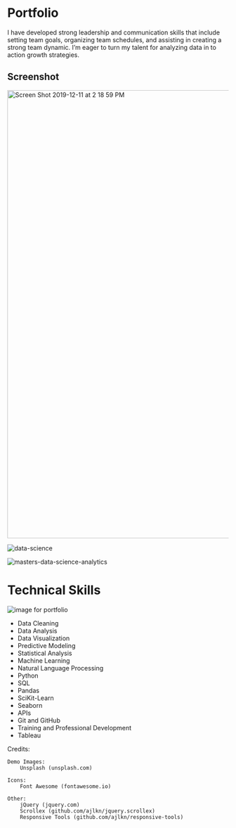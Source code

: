 # Portfolio 

I have developed strong leadership and communication skills that include setting team goals, organizing team schedules, and assisting in creating a strong team dynamic. I’m eager to turn my talent for analyzing data in to action growth strategies.

## Screenshot

<img width="1020" alt="Screen Shot 2019-12-11 at 2 18 59 PM" src="https://user-images.githubusercontent.com/49736893/70657406-5f80da80-1c21-11ea-8e87-71d954e039a0.png">

![data-science](https://user-images.githubusercontent.com/49736893/70683851-83680e80-1c69-11ea-9a5d-e68ea2aade14.jpg)

![masters-data-science-analytics](https://user-images.githubusercontent.com/49736893/70683852-83680e80-1c69-11ea-88de-aa7a4d7f4095.jpg)

# Technical Skills

![image for portfolio](https://user-images.githubusercontent.com/49736893/70657891-678d4a00-1c22-11ea-8550-0d5942968ed0.jpeg)

* Data Cleaning 
* Data Analysis 
* Data Visualization 
* Predictive Modeling 
* Statistical Analysis 
* Machine Learning 
* Natural Language Processing 
* Python 
* SQL 
* Pandas 
* SciKit-Learn 
* Seaborn 
* APIs 
* Git and GitHub 
* Training and Professional Development 
* Tableau

Credits:

	Demo Images:
		Unsplash (unsplash.com)

	Icons:
		Font Awesome (fontawesome.io)

	Other:
		jQuery (jquery.com)
		Scrollex (github.com/ajlkn/jquery.scrollex)
		Responsive Tools (github.com/ajlkn/responsive-tools)
